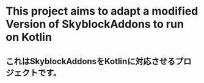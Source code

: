 # This project aims to adapt a modified Version of **SkyblockAddons** to run on Kotlin
## これは**SkyblockAddons**をKotlinに対応させるプロジェクトです。